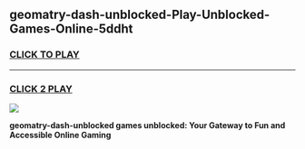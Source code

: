 
## geomatry-dash-unblocked-Play-Unblocked-Games-Online-5ddht
<h3>
<a href="https://premium76.site?title=geomatry-dash-unblocked&ref=25A">CLICK TO PLAY</a></h3>
<hr>

<h3>
<a href="https://premium76.site?title=geomatry-dash-unblocked&ref=25A">CLICK 2 PLAY</a>
  
</h3>

<a href="https://premium76.site?title=geomatry-dash-unblocked&ref=25A"><img src="https://clearcache.store/games.png"></a>


**geomatry-dash-unblocked games unblocked: Your Gateway to Fun and Accessible Online Gaming**

